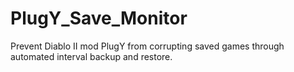 # PlugY_Save_Monitor
Prevent Diablo II mod PlugY from corrupting saved games through automated  interval backup and restore.
